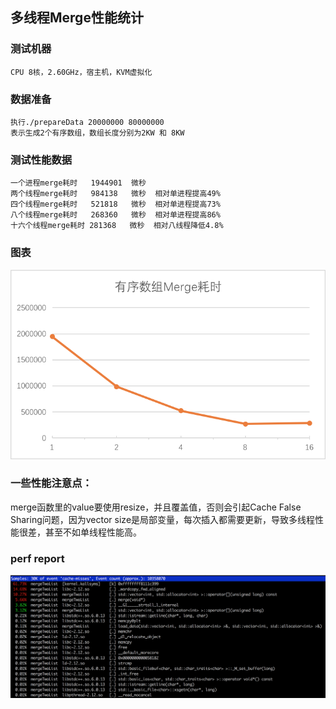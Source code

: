 ## 多线程Merge性能统计
### 测试机器
```
CPU 8核，2.60GHz，宿主机，KVM虚拟化
```
### 数据准备
```
执行./prepareData 20000000 80000000
表示生成2个有序数组，数组长度分别为2KW 和 8KW
```

### 测试性能数据

```
一个进程merge耗时   1944901  微秒
两个线程merge耗时   984138   微秒  相对单进程提高49%  
四个线程merge耗时   521818   微秒  相对单进程提高73%  
八个线程merge耗时   268360   微秒  相对单进程提高86%  
十六个线程merge耗时 281368   微秒  相对八线程降低4.8%  
```
### 图表
![](./merge.png)


### 一些性能注意点：
merge函数里的value要使用resize，并且覆盖值，否则会引起Cache False Sharing问题，因为vector size是局部变量，每次插入都需要更新，导致多线程性能很差，甚至不如单线程性能高。

### perf report
![](./perf.png)